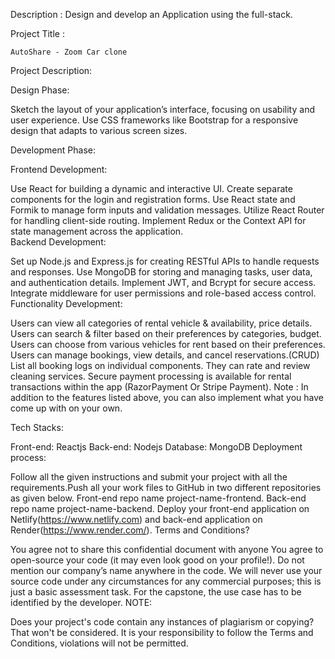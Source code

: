 Description :
Design and develop an Application using the full-stack.

Project Title :

    AutoShare - Zoom Car clone

Project Description:

Design Phase:

Sketch the layout of your application’s interface, focusing on usability and user experience. Use CSS frameworks like Bootstrap for a responsive design that adapts to various screen sizes.

Development Phase:

Frontend Development:

Use React for building a dynamic and interactive UI.
Create separate components for the login and registration forms.
Use React state and Formik to manage form inputs and validation messages.
Utilize React Router for handling client-side routing.
Implement Redux or the Context API for state management across the application.  
Backend Development:

Set up Node.js and Express.js for creating RESTful APIs to handle requests and responses.
Use MongoDB for storing and managing tasks, user data, and authentication details.
Implement JWT, and Bcrypt for secure access.
Integrate middleware for user permissions and role-based access control.
Functionality Development:

Users can view all categories of rental vehicle & availability, price details.
Users can search & filter based on their preferences by categories, budget.
Users can choose from various vehicles for rent based on their preferences.
Users can manage bookings, view details, and cancel reservations.(CRUD)
List all booking logs on individual components.
They can rate and review cleaning services.
Secure payment processing is available for rental transactions within the app (RazorPayment Or Stripe Payment).
Note : In addition to the features listed above, you can also implement what you have come up with on your own.

Tech Stacks:

Front-end: Reactjs
Back-end: Nodejs
Database: MongoDB
Deployment process:

Follow all the given instructions and submit your project with all the requirements.Push all your work files to GitHub in two different repositories as given below.
Front-end repo name project-name-frontend.
Back-end repo name project-name-backend.
Deploy your front-end application on Netlify(https://www.netlify.com) and back-end application on Render(https://www.render.com/).
Terms and Conditions?

You agree not to share this confidential document with anyone
You agree to open-source your code (it may even look good on your profile!). Do not mention our company’s name anywhere in the code.
We will never use your source code under any circumstances for any commercial purposes; this is just a basic assessment task.
For the capstone, the use case has to be identified by the developer.
NOTE:

Does your project's code contain any instances of plagiarism or copying? That won't be considered.
It is your responsibility to follow the Terms and Conditions, violations will not be permitted.
